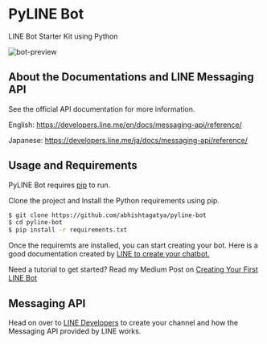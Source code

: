 # PyLINE Bot
LINE Bot Starter Kit using Python

![bot-preview](https://cdn-images-1.medium.com/max/1400/1*LvHrVMkIFvWpqNv83St6Yg.png)

## About the Documentations and LINE Messaging API 

See the official API documentation for more information.

English: https://developers.line.me/en/docs/messaging-api/reference/

Japanese: https://developers.line.me/ja/docs/messaging-api/reference/

## Usage and Requirements

PyLINE Bot requires [pip](https://pip.pypa.io/en/stable/installing/) to run.

Clone the project and Install the Python requirements using pip.

```sh
$ git clone https://github.com/abhishtagatya/pyline-bot
$ cd pyline-bot
$ pip install -r requirements.txt
```

Once the requiremts are installed, you can start creating your bot. Here is a good documentation created by [LINE to create your chatbot. ](https://github.com/line/line-bot-sdk-python/blob/master/README.rst#synopsis)

Need a tutorial to get started? Read my Medium Post on [Creating Your First LINE Bot](https://medium.com/@gatya/creating-your-first-line-bot-3d9d7e88047)
## Messaging API

Head on over to [LINE Developers](https://developers.line.me/en/docs/messaging-api/overview/) to create your channel and how the Messaging API provided by LINE works.
